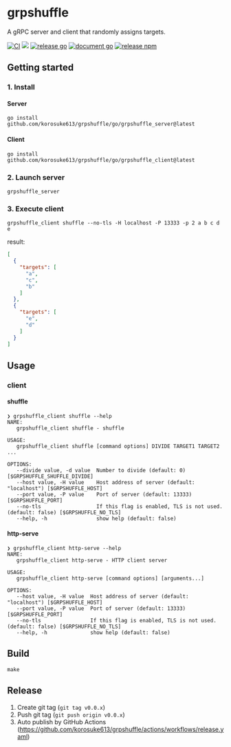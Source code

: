 # grpshuffle
A gRPC server and client that randomly assigns targets.

[![CI](https://github.com/korosuke613/grpshuffle/actions/workflows/ci.yaml/badge.svg)](https://github.com/korosuke613/grpshuffle/actions/workflows/ci.yaml)
[![](https://img.shields.io/badge/protocol-doc-blue)](./doc/grpshuffle.md)
[![release go](https://img.shields.io/github/v/release/korosuke613/grpshuffle?color=007d9c&logo=go)](https://github.com/korosuke613/grpshuffle/releases)
[![document go](https://pkg.go.dev/badge/github.com/korosuke613/grpshuffle/go/grpshuffle)](https://pkg.go.dev/github.com/korosuke613/grpshuffle/go)
[![release npm](https://img.shields.io/npm/v/grpshuffle-js?color=EA2039&logo=npm&label=release)](https://www.npmjs.com/package/grpshuffle-js)

## Getting started
### 1. Install

#### Server
```
go install github.com/korosuke613/grpshuffle/go/grpshuffle_server@latest
```

#### Client
```
go install github.com/korosuke613/grpshuffle/go/grpshuffle_client@latest
```

### 2. Launch server
```
grpshuffle_server
```

### 3. Execute client
```
grpshuffle_client shuffle --no-tls -H localhost -P 13333 -p 2 a b c d e
```

result: 
```json
[
  {
    "targets": [
      "a",
      "c",
      "b"
    ]
  },
  {
    "targets": [
      "e",
      "d"
    ]
  }
]
```



## Usage

### client

#### shuffle

```console
❯ grpshuffle_client shuffle --help
NAME:
   grpshuffle_client shuffle - shuffle

USAGE:
   grpshuffle_client shuffle [command options] DIVIDE TARGET1 TARGET2 ...

OPTIONS:
   --divide value, -d value  Number to divide (default: 0) [$GRPSHUFFLE_SHUFFLE_DIVIDE]
   --host value, -H value    Host address of server (default: "localhost") [$GRPSHUFFLE_HOST]
   --port value, -P value    Port of server (default: 13333) [$GRPSHUFFLE_PORT]
   --no-tls                  If this flag is enabled, TLS is not used. (default: false) [$GRPSHUFFLE_NO_TLS]
   --help, -h                show help (default: false)
```

#### http-serve
```console
❯ grpshuffle_client http-serve --help
NAME:
   grpshuffle_client http-serve - HTTP client server

USAGE:
   grpshuffle_client http-serve [command options] [arguments...]

OPTIONS:
   --host value, -H value  Host address of server (default: "localhost") [$GRPSHUFFLE_HOST]
   --port value, -P value  Port of server (default: 13333) [$GRPSHUFFLE_PORT]
   --no-tls                If this flag is enabled, TLS is not used. (default: false) [$GRPSHUFFLE_NO_TLS]
   --help, -h              show help (default: false)
```

## Build
```
make
```

## Release

1. Create git tag (`git tag v0.0.x`)
2. Push git tag (`git push origin v0.0.x`)
3. Auto publish by GitHub Actions (https://github.com/korosuke613/grpshuffle/actions/workflows/release.yaml)
